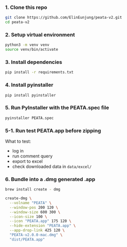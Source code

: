 ### 1. Clone this repo
```bash
git clone https://github.com/ElinEunjung/peata-v2.git
cd peata-v2
```

### 2. Setup virtual environment
```bash
python3 -m venv venv
source venv/bin/activate
```

### 3. Install dependencies
```bash
pip install -r requirements.txt
```

### 4. Install pyinstaller
```bash
pip install pyinstaller
```

### 5. Run PyInstaller with the PEATA.spec file
```bash
pyinstaller PEATA.spec
```

### 5-1. Run test PEATA.app before zipping
What to test: 
- log in
- run comment query
- export to excel
- check downloaded data in `data/excel/`

### 6. Bundle into a .dmg generated .app
```bash
brew install create - dmg

create-dmg \
  --volname "PEATA" \
  --window-pos 200 120 \
  --window-size 600 300 \
  --icon-size 100 \
  --icon "PEATA.app" 175 120 \
  --hide-extension "PEATA.app" \
  --app-drop-link 425 120 \
  "PEATA-v2.0.0-mac.dmg" \
  "dist/PEATA.app"

```

